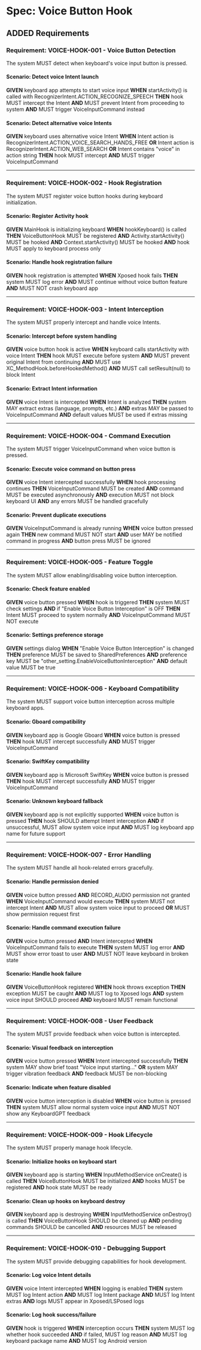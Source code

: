 # Spec: Voice Button Hook

## ADDED Requirements

### Requirement: VOICE-HOOK-001 - Voice Button Detection
The system MUST detect when keyboard's voice input button is pressed.

#### Scenario: Detect voice Intent launch
**GIVEN** keyboard app attempts to start voice input
**WHEN** startActivity() is called with RecognizerIntent.ACTION_RECOGNIZE_SPEECH
**THEN** hook MUST intercept the Intent
**AND** MUST prevent Intent from proceeding to system
**AND** MUST trigger VoiceInputCommand instead

#### Scenario: Detect alternative voice Intents
**GIVEN** keyboard uses alternative voice Intent
**WHEN** Intent action is RecognizerIntent.ACTION_VOICE_SEARCH_HANDS_FREE
**OR** Intent action is RecognizerIntent.ACTION_WEB_SEARCH
**OR** Intent contains "voice" in action string
**THEN** hook MUST intercept
**AND** MUST trigger VoiceInputCommand

---

### Requirement: VOICE-HOOK-002 - Hook Registration
The system MUST register voice button hooks during keyboard initialization.

#### Scenario: Register Activity hook
**GIVEN** MainHook is initializing keyboard
**WHEN** hookKeyboard() is called
**THEN** VoiceButtonHook MUST be registered
**AND** Activity.startActivity() MUST be hooked
**AND** Context.startActivity() MUST be hooked
**AND** hook MUST apply to keyboard process only

#### Scenario: Handle hook registration failure
**GIVEN** hook registration is attempted
**WHEN** Xposed hook fails
**THEN** system MUST log error
**AND** MUST continue without voice button feature
**AND** MUST NOT crash keyboard app

---

### Requirement: VOICE-HOOK-003 - Intent Interception
The system MUST properly intercept and handle voice Intents.

#### Scenario: Intercept before system handling
**GIVEN** voice button hook is active
**WHEN** keyboard calls startActivity with voice Intent
**THEN** hook MUST execute before system
**AND** MUST prevent original Intent from continuing
**AND** MUST use XC_MethodHook.beforeHookedMethod()
**AND** MUST call setResult(null) to block Intent

#### Scenario: Extract Intent information
**GIVEN** voice Intent is intercepted
**WHEN** Intent is analyzed
**THEN** system MAY extract extras (language, prompts, etc.)
**AND** extras MAY be passed to VoiceInputCommand
**AND** default values MUST be used if extras missing

---

### Requirement: VOICE-HOOK-004 - Command Execution
The system MUST trigger VoiceInputCommand when voice button is pressed.

#### Scenario: Execute voice command on button press
**GIVEN** voice Intent intercepted successfully
**WHEN** hook processing continues
**THEN** VoiceInputCommand MUST be created
**AND** command MUST be executed asynchronously
**AND** execution MUST not block keyboard UI
**AND** any errors MUST be handled gracefully

#### Scenario: Prevent duplicate executions
**GIVEN** VoiceInputCommand is already running
**WHEN** voice button pressed again
**THEN** new command MUST NOT start
**AND** user MAY be notified command in progress
**AND** button press MUST be ignored

---

### Requirement: VOICE-HOOK-005 - Feature Toggle
The system MUST allow enabling/disabling voice button interception.

#### Scenario: Check feature enabled
**GIVEN** voice button pressed
**WHEN** hook is triggered
**THEN** system MUST check settings
**AND** if "Enable Voice Button Interception" is OFF
**THEN** Intent MUST proceed to system normally
**AND** VoiceInputCommand MUST NOT execute

#### Scenario: Settings preference storage
**GIVEN** settings dialog
**WHEN** "Enable Voice Button Interception" is changed
**THEN** preference MUST be saved to SharedPreferences
**AND** preference key MUST be "other_setting.EnableVoiceButtonInterception"
**AND** default value MUST be true

---

### Requirement: VOICE-HOOK-006 - Keyboard Compatibility
The system MUST support voice button interception across multiple keyboard apps.

#### Scenario: Gboard compatibility
**GIVEN** keyboard app is Google Gboard
**WHEN** voice button is pressed
**THEN** hook MUST intercept successfully
**AND** MUST trigger VoiceInputCommand

#### Scenario: SwiftKey compatibility
**GIVEN** keyboard app is Microsoft SwiftKey
**WHEN** voice button is pressed
**THEN** hook MUST intercept successfully
**AND** MUST trigger VoiceInputCommand

#### Scenario: Unknown keyboard fallback
**GIVEN** keyboard app is not explicitly supported
**WHEN** voice button is pressed
**THEN** hook SHOULD attempt Intent interception
**AND** if unsuccessful, MUST allow system voice input
**AND** MUST log keyboard app name for future support

---

### Requirement: VOICE-HOOK-007 - Error Handling
The system MUST handle all hook-related errors gracefully.

#### Scenario: Handle permission denied
**GIVEN** voice button pressed
**AND** RECORD_AUDIO permission not granted
**WHEN** VoiceInputCommand would execute
**THEN** system MUST not intercept Intent
**AND** MUST allow system voice input to proceed
**OR** MUST show permission request first

#### Scenario: Handle command execution failure
**GIVEN** voice button pressed
**AND** Intent intercepted
**WHEN** VoiceInputCommand fails to execute
**THEN** system MUST log error
**AND** MUST show error toast to user
**AND** MUST NOT leave keyboard in broken state

#### Scenario: Handle hook failure
**GIVEN** VoiceButtonHook registered
**WHEN** hook throws exception
**THEN** exception MUST be caught
**AND** MUST log to Xposed logs
**AND** system voice input SHOULD proceed
**AND** keyboard MUST remain functional

---

### Requirement: VOICE-HOOK-008 - User Feedback
The system MUST provide feedback when voice button is intercepted.

#### Scenario: Visual feedback on interception
**GIVEN** voice button pressed
**WHEN** Intent intercepted successfully
**THEN** system MAY show brief toast "Voice input starting..."
**OR** system MAY trigger vibration feedback
**AND** feedback MUST be non-blocking

#### Scenario: Indicate when feature disabled
**GIVEN** voice button interception is disabled
**WHEN** voice button is pressed
**THEN** system MUST allow normal system voice input
**AND** MUST NOT show any KeyboardGPT feedback

---

### Requirement: VOICE-HOOK-009 - Hook Lifecycle
The system MUST properly manage hook lifecycle.

#### Scenario: Initialize hooks on keyboard start
**GIVEN** keyboard app is starting
**WHEN** InputMethodService onCreate() is called
**THEN** VoiceButtonHook MUST be initialized
**AND** hooks MUST be registered
**AND** hook state MUST be ready

#### Scenario: Clean up hooks on keyboard destroy
**GIVEN** keyboard app is destroying
**WHEN** InputMethodService onDestroy() is called
**THEN** VoiceButtonHook SHOULD be cleaned up
**AND** pending commands SHOULD be cancelled
**AND** resources MUST be released

---

### Requirement: VOICE-HOOK-010 - Debugging Support
The system MUST provide debugging capabilities for hook development.

#### Scenario: Log voice Intent details
**GIVEN** voice Intent intercepted
**WHEN** logging is enabled
**THEN** system MUST log Intent action
**AND** MUST log Intent package
**AND** MUST log Intent extras
**AND** logs MUST appear in Xposed/LSPosed logs

#### Scenario: Log hook success/failure
**GIVEN** hook is triggered
**WHEN** interception occurs
**THEN** system MUST log whether hook succeeded
**AND** if failed, MUST log reason
**AND** MUST log keyboard package name
**AND** MUST log Android version
